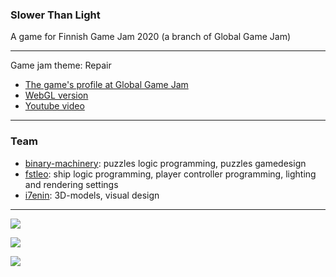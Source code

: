 ### Slower Than Light

A game for Finnish Game Jam 2020 (a branch of Global Game Jam)

---

Game jam theme: Repair

- [The game's profile at Global Game Jam](https://globalgamejam.org/2020/games/slower-light-5)
- [WebGL version](https://simmer.io/@fstleo/slower-than-light)
- [Youtube video](https://youtu.be/qNIFPOU-_wM)

---

### Team

- [binary-machinery](https://github.com/binary-machinery): puzzles logic programming, puzzles gamedesign
- [fstleo](https://github.com/fstleo): ship logic programming, player controller programming, lighting and rendering settings
- [i7enin](https://github.com/i7enin): 3D-models, visual design

---

![](https://ggj.s3.amazonaws.com/styles/game_content__wide/games/screenshots/2020/02/293773/screenshot1.png?itok=sxu9MYKa&timestamp=1580646482)

![](https://ggj.s3.amazonaws.com/styles/game_content__wide/games/screenshots/2020/02/293773/screenshot2.png?itok=qjrDeVJP&timestamp=1580651350)

![](https://ggj.s3.amazonaws.com/styles/game_content__wide/games/screenshots/2020/02/293773/screenshot3.png?itok=_mNAyg8_&timestamp=1580651350)
